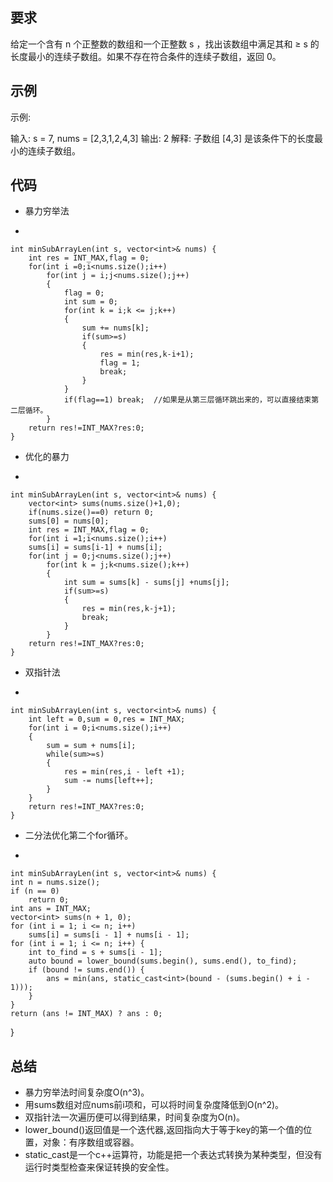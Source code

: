 ## 要求
给定一个含有 n 个正整数的数组和一个正整数 s ，找出该数组中满足其和 ≥ s 的长度最小的连续子数组。如果不存在符合条件的连续子数组，返回 0。

## 示例
示例: 

输入: s = 7, nums = [2,3,1,2,4,3]
输出: 2
解释: 子数组 [4,3] 是该条件下的长度最小的连续子数组。

## 代码
- 暴力穷举法

-

	int minSubArrayLen(int s, vector<int>& nums) {
        int res = INT_MAX,flag = 0;
        for(int i =0;i<nums.size();i++)
            for(int j = i;j<nums.size();j++)
            {
                flag = 0;
                int sum = 0;
                for(int k = i;k <= j;k++)
                {
                    sum += nums[k];
                    if(sum>=s)
                    {
                        res = min(res,k-i+1);
                        flag = 1;
                        break;
                    }
                }
                if(flag==1) break;  //如果是从第三层循环跳出来的，可以直接结束第二层循环。
            }
        return res!=INT_MAX?res:0;
    }
- 优化的暴力

-

	int minSubArrayLen(int s, vector<int>& nums) {
        vector<int> sums(nums.size()+1,0);
        if(nums.size()==0) return 0;
        sums[0] = nums[0];
        int res = INT_MAX,flag = 0;
        for(int i =1;i<nums.size();i++)
        sums[i] = sums[i-1] + nums[i];
        for(int j = 0;j<nums.size();j++)
            for(int k = j;k<nums.size();k++)
            {
                int sum = sums[k] - sums[j] +nums[j];
                if(sum>=s)
                {
                    res = min(res,k-j+1);
                    break;
                }
            }
        return res!=INT_MAX?res:0;
    }

- 双指针法

-

	int minSubArrayLen(int s, vector<int>& nums) {
        int left = 0,sum = 0,res = INT_MAX;
        for(int i = 0;i<nums.size();i++)
        {
            sum = sum + nums[i];
            while(sum>=s)
            {
                res = min(res,i - left +1);
                sum -= nums[left++];
            }
        }
        return res!=INT_MAX?res:0;
    }


- 二分法优化第二个for循环。
 
- 
	
	int minSubArrayLen(int s, vector<int>& nums) {
    int n = nums.size();
    if (n == 0)
        return 0;
    int ans = INT_MAX;
    vector<int> sums(n + 1, 0); 
    for (int i = 1; i <= n; i++)
        sums[i] = sums[i - 1] + nums[i - 1];
    for (int i = 1; i <= n; i++) {
        int to_find = s + sums[i - 1];
        auto bound = lower_bound(sums.begin(), sums.end(), to_find);
        if (bound != sums.end()) {
            ans = min(ans, static_cast<int>(bound - (sums.begin() + i - 1)));
        }
    }
    return (ans != INT_MAX) ? ans : 0;
}

## 总结
- 暴力穷举法时间复杂度O(n^3)。
- 用sums数组对应nums前i项和，可以将时间复杂度降低到O(n^2)。
- 双指针法一次遍历便可以得到结果，时间复杂度为O(n)。
- lower_bound()返回值是一个迭代器,返回指向大于等于key的第一个值的位置，对象：有序数组或容器。
- static_cast是一个c++运算符，功能是把一个表达式转换为某种类型，但没有运行时类型检查来保证转换的安全性。
